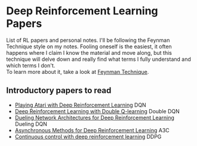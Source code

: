# Deep Reinforcement Learning Papers
List of RL papers and personal notes.
I'll be following the Feynman Technique style on my notes. Fooling oneself is the easiest, it often happens where
I claim I know the material and move along, but this technique will delve down and really find what terms I fully understand
and which terms I don't.\
To learn more about it, take a look at [Feynman Technique](https://medium.com/taking-note/learning-from-the-feynman-technique-5373014ad230).

## Introductory papers to read
- [Playing Atari with Deep Reinforcement Learning](https://www.cs.toronto.edu/~vmnih/docs/dqn.pdf) DQN
- [Deep Reinforcement Learning with Double Q-learning](https://arxiv.org/abs/1509.06461) Double DQN
- [Dueling Network Architectures for Deep Reinforcement Learning](https://arxiv.org/abs/1511.06581) Dueling DQN
- [Asynchronous Methods for Deep Reinforcement Learning](https://arxiv.org/abs/1602.01783) A3C
- [Continuous control with deep reinforcement learning](https://arxiv.org/abs/1509.02971) DDPG

